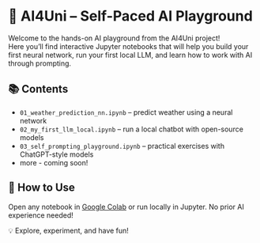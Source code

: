 
# 🧪 AI4Uni – Self-Paced AI Playground

Welcome to the hands-on AI playground from the AI4Uni project!  
Here you’ll find interactive Jupyter notebooks that will help you build your first neural network, run your first local LLM, and learn how to work with AI through prompting.

## 📚 Contents
- `01_weather_prediction_nn.ipynb` – predict weather using a neural network
- `02_my_first_llm_local.ipynb` – run a local chatbot with open-source models
- `03_self_prompting_playground.ipynb` – practical exercises with ChatGPT-style models
- more - coming soon!

## 🚀 How to Use
Open any notebook in [Google Colab](https://colab.research.google.com) or run locally in Jupyter. No prior AI experience needed!

💡 Explore, experiment, and have fun!
